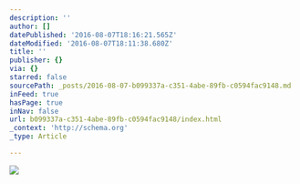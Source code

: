 ```yaml
---
description: ''
author: []
datePublished: '2016-08-07T18:16:21.565Z'
dateModified: '2016-08-07T18:11:38.680Z'
title: ''
publisher: {}
via: {}
starred: false
sourcePath: _posts/2016-08-07-b099337a-c351-4abe-89fb-c0594fac9148.md
inFeed: true
hasPage: true
inNav: false
url: b099337a-c351-4abe-89fb-c0594fac9148/index.html
_context: 'http://schema.org'
_type: Article

---
```

![](https://the-grid-user-content.s3-us-west-2.amazonaws.com/9179adfd-a53a-4a7c-b89d-654281d3e15f.jpg)